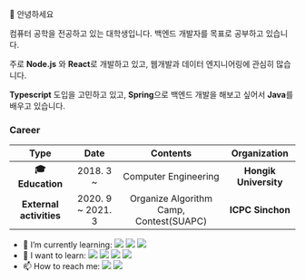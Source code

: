 👋  안녕하세요

 컴퓨터 공학을 전공하고 있는 대학생입니다. 백엔드 개발자를 목표로 공부하고 있습니다.
 
 주로 **Node.js** 와 **React**로 개발하고 있고, 웹개발과 데이터 엔지니어링에 관심히 많습니다.
 
 **Typescript** 도입을 고민하고 있고, **Spring**으로 백엔드 개발을 해보고 싶어서 **Java**를 배우고 있습니다.

### Career

| **Type** | **Date** | **Contents** | **Organization** |
|:--------:|:--------:|:--------:|:--------:|
| **:mortar_board: Education** | 2018. 3 ~  | Computer Engineering | **Hongik University** |
| **External activities** | 2020. 9 ~ 2021. 3 | Organize Algorithm Camp, Contest(SUAPC) | **ICPC Sinchon** |
<!--
| **Research activities** | 2018. 12 ~ 2019. 6 | Undergraduate Research Students | **Soongsil Univ. Software Engineering Lab** |
| **Research activities** | 2020. 1 ~ 7 | Team leader of Mevia, 6th Open-Lab | **Korea AI Lab** |
| **:office:Employment** | 2020. 5 ~ | SW Engineer, Validation team | **Intel Korea** |
| **External activities** | 2020. 10 ~ | Google MachineLearning BootCamp | **Google Developers** |
-->


- 🌱 I’m currently learning: <img src="https://img.shields.io/badge/-Node.js-green"/> <img src="https://img.shields.io/badge/-Express-yellow"/> <img src="https://img.shields.io/badge/-React-9cf">
- 🔭 I want to learn:  <img src="https://img.shields.io/badge/-Java-orange"/> <img src="https://img.shields.io/badge/-Spring-brightgreen"/> <img src="https://img.shields.io/badge/-TypeScript-blue"/> <img src="https://img.shields.io/badge/-Nest.js-ff69b4"/> 
- 📫 How to reach me: <a href="mailto:rlarudrms28@gmail.com"><img src="https://img.shields.io/badge/Gmail-d14836?style=flat-square&logo=Gmail&logoColor=white&link=mailto:wlgp2500@gmail.com"/></a> <a href="https://www.devn.me"><img src="https://img.shields.io/badge/Blog-181717?style=flat-square&logo=Github&logoColor=white&link=https://junek3.github.io"/></a>
